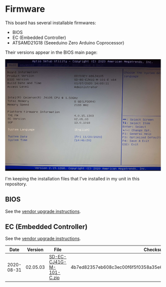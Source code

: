 # Firmware

This board has several installable firmwares:

* BIOS
* EC (Embedded Controller)
* ATSAMD21G18 (Seeeduino Zero Arduino Coprocessor)

Their versions appear in the BIOS main page:

![](bios-main-page.jpg)

I'm keeping the installation files that I've installed in my unit in this repository.

## BIOS

See the [vendor upgrade instructions](https://wiki.seeedstudio.com/ODYSSEY-X86J4105-Installing-OS/#how-to-upgrade-the-bios).

## EC (Embedded Controller)

See the [vendor upgrade instructions](https://wiki.seeedstudio.com/ODYSSEY-X86J4105-Installing-OS/#how-to-update-the-embedded-controller).

| Date | Version | File | Checksum |
|------|---------|------|----------|
| 2020-08-31 | 02.05.03 | [SD-EC-CJ41G-M-101-C.zip](SD-EC-CJ41G-M-101-C.zip) | 4b7ed82357eb608c3ec00f6f5f0358a35e63b327ae33855eb5e7608814f8df6a |
